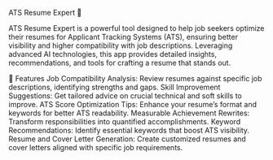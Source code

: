 ATS Resume Expert 📝

ATS Resume Expert is a powerful tool designed to help job seekers optimize their resumes for Applicant Tracking Systems (ATS), ensuring better visibility and higher compatibility with job descriptions. Leveraging advanced AI technologies, this app provides detailed insights, recommendations, and tools for crafting a resume that stands out.

🌟 Features
Job Compatibility Analysis: Review resumes against specific job descriptions, identifying strengths and gaps.
Skill Improvement Suggestions: Get tailored advice on crucial technical and soft skills to improve.
ATS Score Optimization Tips: Enhance your resume’s format and keywords for better ATS readability.
Measurable Achievement Rewrites: Transform responsibilities into quantified accomplishments.
Keyword Recommendations: Identify essential keywords that boost ATS visibility.
Resume and Cover Letter Generation: Create customized resumes and cover letters aligned with specific job requirements.
